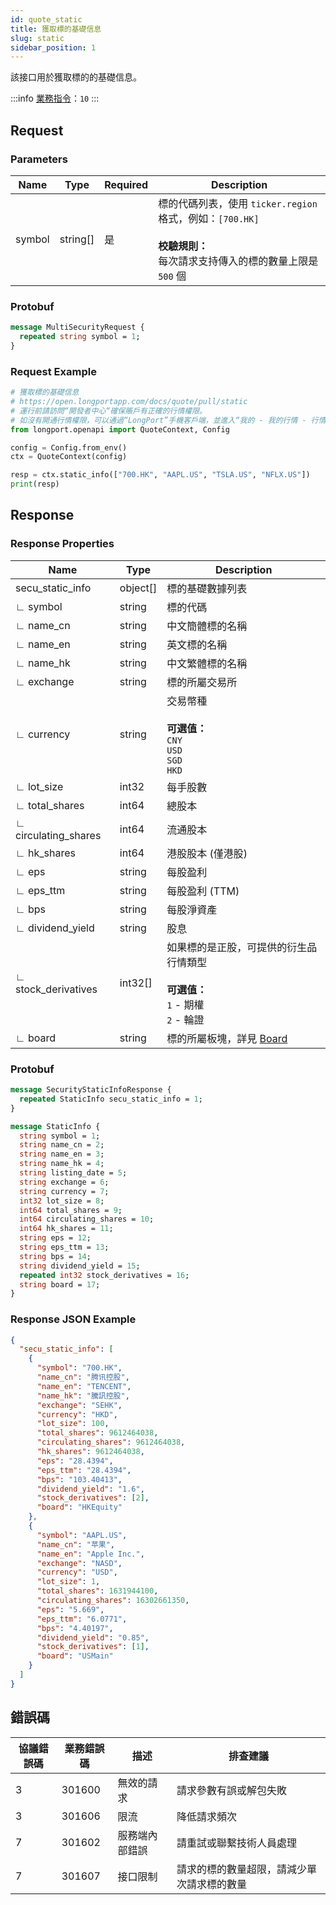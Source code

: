 ```yaml
---
id: quote_static
title: 獲取標的基礎信息
slug: static
sidebar_position: 1
---
```


該接口用於獲取標的的基礎信息。

<SDKLinks module="quote" klass="QuoteContext" method="static_info" />

:::info
[業務指令](../../socket/biz-command)：`10`
:::

## Request

### Parameters

| Name   | Type     | Required | Description                                                                                                                         |
| ------ | -------- | -------- | ----------------------------------------------------------------------------------------------------------------------------------- |
| symbol | string[] | 是       | 標的代碼列表，使用 `ticker.region` 格式，例如：`[700.HK]` <br /><br />**校驗規則：**<br />每次請求支持傳入的標的數量上限是 `500` 個 |

### Protobuf

```protobuf
message MultiSecurityRequest {
  repeated string symbol = 1;
}
```

### Request Example

```python
# 獲取標的基礎信息
# https://open.longportapp.com/docs/quote/pull/static
# 運行前請訪問“開發者中心“確保賬戶有正確的行情權限。
# 如沒有開通行情權限，可以通過“LongPort”手機客戶端，並進入“我的 - 我的行情 - 行情商城”購買開通行情權限。
from longport.openapi import QuoteContext, Config

config = Config.from_env()
ctx = QuoteContext(config)

resp = ctx.static_info(["700.HK", "AAPL.US", "TSLA.US", "NFLX.US"])
print(resp)
```

## Response

### Response Properties

| Name                 | Type     | Description                                                                                      |
| -------------------- | -------- | ------------------------------------------------------------------------------------------------ |
| secu_static_info     | object[] | 標的基礎數據列表                                                                                 |
| ∟ symbol             | string   | 標的代碼                                                                                         |
| ∟ name_cn            | string   | 中文簡體標的名稱                                                                                 |
| ∟ name_en            | string   | 英文標的名稱                                                                                     |
| ∟ name_hk            | string   | 中文繁體標的名稱                                                                                 |
| ∟ exchange           | string   | 標的所屬交易所                                                                                   |
| ∟ currency           | string   | 交易幣種 <br /><br />**可選值：**<br />`CNY` <br />`USD` <br />`SGD` <br />`HKD`                 |
| ∟ lot_size           | int32    | 每手股數                                                                                         |
| ∟ total_shares       | int64    | 總股本                                                                                           |
| ∟ circulating_shares | int64    | 流通股本                                                                                         |
| ∟ hk_shares          | int64    | 港股股本 (僅港股)                                                                                |
| ∟ eps                | string   | 每股盈利                                                                                         |
| ∟ eps_ttm            | string   | 每股盈利 (TTM)                                                                                   |
| ∟ bps                | string   | 每股淨資產                                                                                       |
| ∟ dividend_yield     | string   | 股息                                                                                             |
| ∟ stock_derivatives  | int32[]  | 如果標的是正股，可提供的衍生品行情類型 <br /><br />**可選值：**<br />`1` - 期權 <br />`2` - 輪證 |
| ∟ board              | string   | 標的所屬板塊，詳見 [Board](../objects#board---標的板塊)                                          |

### Protobuf

```protobuf
message SecurityStaticInfoResponse {
  repeated StaticInfo secu_static_info = 1;
}

message StaticInfo {
  string symbol = 1;
  string name_cn = 2;
  string name_en = 3;
  string name_hk = 4;
  string listing_date = 5;
  string exchange = 6;
  string currency = 7;
  int32 lot_size = 8;
  int64 total_shares = 9;
  int64 circulating_shares = 10;
  int64 hk_shares = 11;
  string eps = 12;
  string eps_ttm = 13;
  string bps = 14;
  string dividend_yield = 15;
  repeated int32 stock_derivatives = 16;
  string board = 17;
}
```

### Response JSON Example

```json
{
  "secu_static_info": [
    {
      "symbol": "700.HK",
      "name_cn": "腾讯控股",
      "name_en": "TENCENT",
      "name_hk": "騰訊控股",
      "exchange": "SEHK",
      "currency": "HKD",
      "lot_size": 100,
      "total_shares": 9612464038,
      "circulating_shares": 9612464038,
      "hk_shares": 9612464038,
      "eps": "28.4394",
      "eps_ttm": "28.4394",
      "bps": "103.40413",
      "dividend_yield": "1.6",
      "stock_derivatives": [2],
      "board": "HKEquity"
    },
    {
      "symbol": "AAPL.US",
      "name_cn": "苹果",
      "name_en": "Apple Inc.",
      "exchange": "NASD",
      "currency": "USD",
      "lot_size": 1,
      "total_shares": 1631944100,
      "circulating_shares": 16302661350,
      "eps": "5.669",
      "eps_ttm": "6.0771",
      "bps": "4.40197",
      "dividend_yield": "0.85",
      "stock_derivatives": [1],
      "board": "USMain"
    }
  ]
}
```

## 錯誤碼

| 協議錯誤碼 | 業務錯誤碼 | 描述           | 排查建議                                   |
| ---------- | ---------- | -------------- | ------------------------------------------ |
| 3          | 301600     | 無效的請求     | 請求參數有誤或解包失敗                     |
| 3          | 301606     | 限流           | 降低請求頻次                               |
| 7          | 301602     | 服務端內部錯誤 | 請重試或聯繫技術人員處理                   |
| 7          | 301607     | 接口限制       | 請求的標的數量超限，請減少單次請求標的數量 |
